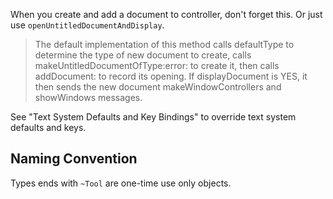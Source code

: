 

When you create and add a document to controller, don't forget this.
Or just use `openUntitledDocumentAndDisplay`.

>	The default implementation of this method calls defaultType to determine the type of new document to create, 
> 	calls makeUntitledDocumentOfType:error: to create it, then calls addDocument: to record its opening. If 
>	displayDocument is YES, it then sends the new document makeWindowControllers and showWindows messages.




See "Text System Defaults and Key Bindings" to override text system defaults and keys.



Naming Convention
-----------------
Types ends with `~Tool` are one-time use only objects.
